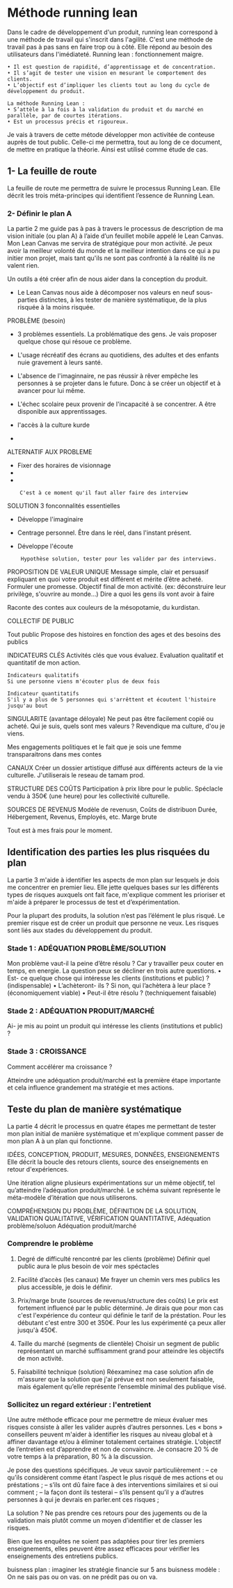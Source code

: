 # Méthode running lean

Dans le cadre de développement d'un produit, running lean correspond à une méthode de travail qui s'inscrit dans l'agilité. C'est une méthode de travail pas à pas sans en faire trop ou à côté. Elle répond au besoin des utilisateurs dans l'imédiateté. 
Running lean : fonctionnement maigre.

    • Il est question de rapidité, d’apprentissage et de concentration.
    • Il s’agit de tester une vision en mesurant le comportement des clients.
    • L’objectif est d’impliquer les clients tout au long du cycle de développement du produit.
    
    La méthode Running Lean :
    • S’attèle à la fois à la validation du produit et du marché en parallèle, par de courtes itérations.
    • Est un processus précis et rigoureux.

Je vais à travers de cette métode développer mon activitée de conteuse auprès de tout public. Celle-ci me permettra, tout au long de ce document, de mettre en pratique la théorie. Ainsi est utilisé comme étude de cas. 
        
## 1- La feuille de route

La feuille de route me permettra de suivre le processus Running Lean. Elle décrit les trois méta-principes qui identifient l’essence de Running Lean.

### 2- Définir le plan A

La partie 2 me guide pas à pas à travers le processus de description de ma vision initiale (ou plan A) à l’aide d’un feuillet mobile appelé le Lean Canvas. Mon Lean Canvas me servira de stratégique pour mon activité.
Je peux avoir la meilleur volonté du monde et la meilleur intention dans ce qui a pu initier mon projet, mais tant qu'ils ne sont pas confronté à la réalité ils ne valent rien. 

Un outils a été créer afin de nous aider dans la conception du produit. 

- Le Lean Canvas nous aide à décomposer nos valeurs en neuf sous- parties distinctes, à les tester de manière systématique, de la plus risquée à la moins risquée.
    
PROBLÈME (besoin)
- 3 problèmes essentiels. La problématique des gens. Je vais proposer quelque chose qui résoue ce problème. 

- L'usage récréatif des écrans au quotidiens, des adultes et des enfants nuie gravement à leurs santé. 
- L'absence de l'imaginnaire, ne pas réussir à rêver empêche les personnes à se projeter dans le future. 
Donc à se créer un objectif et à avancer pour lui même. 
- L'échec scolaire peux provenir de l'incapacité à se concentrer. A être disponible aux apprentissages. 

- l'accès à la culture kurde 
- 

ALTERNATIF AUX PROBLEME
- Fixer des horaires de visionnage 
- 
- 

        C'est à ce moment qu'il faut aller faire des interview

SOLUTION
3 fonconnalités essentielles

 - Développe l'imaginaire
 - Centrage personnel. Être dans le réel, dans l'instant présent. 
 - Développe l'écoute
 
        Hypothèse solution, tester pour les valider par des interviews. 

PROPOSITION DE VALEUR UNIQUE
Message simple, clair et persuasif expliquant en quoi votre produit est différent et mérite d’être acheté. 
Formuler une promesse. Objectif final de mon activité. (ex: déconstruire leur privilège, s'ouvrire au monde...)
Dire a quoi les gens ils vont avoir à faire 

Raconte des contes aux couleurs de la mésopotamie, du kurdistan.  

COLLECTIF DE PUBLIC

Tout public
Propose des histoires en fonction des ages et des besoins des publics

INDICATEURS CLÉS
Activités clés que vous évaluez. Evaluation qualitatif et quantitatif de mon action. 

    Indicateurs qualitatifs
    Si une personne viens m'écouter plus de deux fois

    Indicateur quantitatifs
    S'il y a plus de 5 personnes qui s'arrêttent et écoutent l'histoire jusqu'au bout


SINGULARITE (avantage déloyale)
Ne peut pas être facilement copié ou acheté. Qui je suis, quels sont mes valeurs ? Revendique ma culture, d'ou je viens. 

Mes engagements politiques et le fait que je sois une femme transparaitrons dans mes contes 

CANAUX 
Créer un dossier artistique diffusé aux différents acteurs de la vie culturelle. 
J'utiliserais le reseau de tamam prod. 

STRUCTURE DES COÛTS
Participation à prix libre pour le public. Spéclacle vendu à 350€ (une heure) pour les collectivité culturelle.

SOURCES DE REVENUS
Modèle de revenusn, Coûts de distribuon Durée, Hébergement, Revenus, Employés, etc. Marge brute

Tout est à mes frais pour le moment. 

## Identification des parties les plus risquées du plan

La partie 3 m'aide à identifier les aspects de mon plan sur lesquels je dois me concentrer en premier lieu. 
Elle jette quelques bases sur les différents types de risques auxquels ont fait face, m'explique comment les prioriser et m'aide à préparer le processus de test et d’expérimentation.

Pour la plupart des produits, la solution n’est pas l’élément le plus risqué.
Le premier risque est de créer un produit que personne ne veux. Les risques sont liés aux stades du développement du produit. 

### Stade 1 : ADÉQUATION PROBLÈME/SOLUTION 
Mon problème vaut-il la peine d’être résolu ? Car y travailler peux couter en temps, en energie. 
La question peux se décliner en trois autre questions. 
• Est- ce quelque chose qui intéresse les clients (institutions et public) ? (indispensable)
• L’achèteront- ils ? Si non, qui l’achètera à leur place ? (économiquement viable)
• Peut-il être résolu ? (techniquement faisable)

### Stade 2 : ADÉQUATION PRODUIT/MARCHÉ 
Ai- je mis au point un produit qui intéresse les clients (institutions et public) ?

### Stade 3 : CROISSANCE
Comment accélérer ma croissance ?

Atteindre une adéquation produit/marché est la première étape importante et cela influence grandement ma stratégie et mes actions.

## Teste du plan de manière systématique

La partie 4 décrit le processus en quatre étapes me permettant de tester mon plan initial de manière systématique
et m'explique comment passer de mon plan A à un plan qui fonctionne.

IDÉES, CONCEPTION, PRODUIT, MESURES, DONNÉES, ENSEIGNEMENTS
Elle décrit la boucle des retours clients, source des enseignements en retour d'expériences.

Une itération aligne plusieurs expérimentations sur un même objectif, tel qu’atteindre l’adéquation produit/marché. 
Le schéma suivant représente le méta-modèle d’itération que nous utiliserons.

COMPRÉHENSION DU PROBLÈME, DÉFINITION DE LA SOLUTION, VALIDATION QUALITATIVE, VÉRIFICATION QUANTITATIVE, 
Adéquation problème/soluon                            Adéquation produit/marché

### Comprendre le problème

1. Degré de difficulté rencontré par les clients (problème)
Définir quel public aura le plus besoin de voir mes spéctacles

2. Facilité d’accès (les canaux)
Me frayer un chemin vers mes publics les plus accessible, je dois le définir. 

3. Prix/marge brute (sources de revenus/structure des coûts)
Le prix est fortement influencé par le public déterminé. Je dirais que pour mon cas c'est l'expérience du conteur qui définie le tarif de la préstation. Pour les débutant c'est entre 300 et 350€. Pour les lus expérimenté ça peux aller jusqu'à 450€. 

4. Taille du marché (segments de clientèle)
Choisir un segment de public représentant un marché suffisamment grand pour atteindre les objectifs de mon activité.

5. Faisabilité technique (solution)
Réexaminez ma case solution afin de m'assurer que la solution que j'ai prévue est non seulement faisable, mais également qu’elle représente l’ensemble minimal des publique visé.

### Sollicitez un regard extérieur : l'entretient

Une autre méthode efficace pour me permettre de mieux évaluer mes risques consiste à aller les valider auprès d’autres personnes. Les « bons » conseillers peuvent m'aider à identifier les risques au niveau global et à affiner davantage et/ou à éliminer totalement certaines stratégie. L'objectif de l’entretien est d’apprendre et non de convaincre.
Je consacre 20 % de votre temps à la préparation, 80 % à la discussion.

Je pose des questions spécifiques.
Je veux savoir particulièrement :
– ce qu’ils considèrent comme étant l’aspect le plus risqué de mes actions et ou préstations ;
– s’ils ont dû faire face à des interventions similaires et si oui comment ;
– la façon dont ils testerai
– s’ils pensent qu’il y a d’autres personnes à qui je devrais en parler.ent ces risques ;

La solution ? Ne pas prendre ces retours pour des jugements ou de la validation mais plutôt comme un moyen d’identifier et de classer les risques.

Bien que les enquêtes ne soient pas adaptées pour tirer les premiers enseignements, elles peuvent être assez efficaces pour vérifier les enseignements des entretiens publics.


buisness plan : imaginer les stratégie financie sur 5 ans
buisness modèle : On ne sais pas ou on vas. on ne prédit pas ou on va. 
